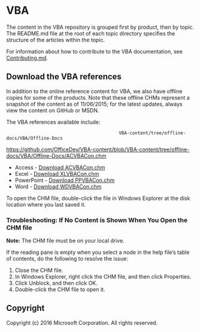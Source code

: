 ﻿# VBA
The content in the VBA repository is grouped first by product, then by topic. The README.md file at the root of each topic directory specifies the structure of the articles within the topic. 

For information about how to contribute to the VBA documentation, see [Contributing.md](CONTRIBUTING.md).

## Download the VBA references
In addition to the online reference content for VBA, we also have offline copies for some of the products. Note that these offline CHMs represent a snapshot of the content as of 11/06/2015; for the latest updates, always view the content on GitHub or MSDN.

The VBA references available include:

                                              VBA-content/tree/offline-docs/VBA/Offline-Docs
https://github.com/OfficeDev/VBA-content/blob/VBA-content/tree/offline-docs/VBA/Offline-Docs/ACVBACon.chm

+ Access - [Download ACVBACon.chm](../../VBA-content/tree/offline-docs/VBA/Offline-Docs/ACVBACon.chm)
+ Excel - [Download XLVBACon.chm](VBA/Offline-Docs/XLVBACon.chm)
+ PowerPoint - [Download PPVBACon.chm](VBA/Offline-Docs/PPVBACon.chm)
+ Word - [Download WDVBACon.chm](VBA/Offline-Docs/WDVBACon.chm)

To open the CHM file, double-click the file in Windows Explorer at the disk location where you last saved it.

### Troubleshooting: If No Content is Shown When You Open the CHM file
<b>Note:</b> The CHM file must be on your local drive.

If the reading pane is empty when you select a node in the help file’s table of contents, do the following to resolve the issue:

1. Close the CHM file.
2. In Windows Explorer, right click the CHM file, and then click Properties.
3. Click Unblock, and then click OK.
4. Double-click the CHM file to open it.

## Copyright

Copyright (c) 2016 Microsoft Corporation. All rights reserved.
